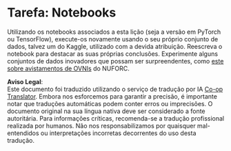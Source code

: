 <!--
CO_OP_TRANSLATOR_METADATA:
{
  "original_hash": "cdc1f2e631f055f3473b36d18e4760b3",
  "translation_date": "2025-08-24T08:54:42+00:00",
  "source_file": "lessons/5-NLP/13-TextRep/assignment.md",
  "language_code": "pt"
}
-->
# Tarefa: Notebooks

Utilizando os notebooks associados a esta lição (seja a versão em PyTorch ou TensorFlow), execute-os novamente usando o seu próprio conjunto de dados, talvez um do Kaggle, utilizado com a devida atribuição. Reescreva o notebook para destacar as suas próprias conclusões. Experimente alguns conjuntos de dados inovadores que possam ser surpreendentes, como [este sobre avistamentos de OVNIs](https://www.kaggle.com/datasets/NUFORC/ufo-sightings) do NUFORC.

**Aviso Legal**:  
Este documento foi traduzido utilizando o serviço de tradução por IA [Co-op Translator](https://github.com/Azure/co-op-translator). Embora nos esforcemos para garantir a precisão, é importante notar que traduções automáticas podem conter erros ou imprecisões. O documento original na sua língua nativa deve ser considerado a fonte autoritária. Para informações críticas, recomenda-se a tradução profissional realizada por humanos. Não nos responsabilizamos por quaisquer mal-entendidos ou interpretações incorretas decorrentes do uso desta tradução.